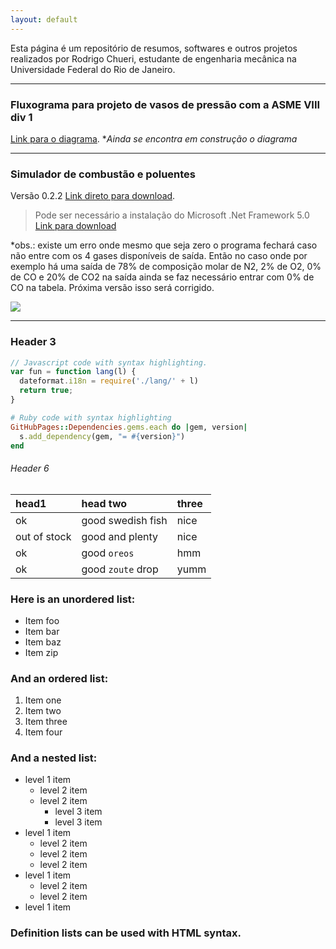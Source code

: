 ```yaml
---
layout: default
---
```




Esta página é um repositório de resumos, softwares e outros projetos realizados por Rodrigo Chueri, estudante de engenharia mecânica na Universidade Federal do Rio de Janeiro.

* * *


### Fluxograma para projeto de vasos de pressão com a ASME VIII div 1

[Link para o diagrama](./asme/diagrama.html). *_Ainda se encontra em construção o diagrama_

* * *

### Simulador de combustão e poluentes

Versão 0.2.2
[Link direto para download](https://276b9387-0c36-45a3-9bf9-f95e9c0b0546.filesusr.com/archives/261cc9_0096bb8b90ab4329b63177512d54540a.zip?dn=Thermal%20Calculator.zip). 
>Pode ser necessário a instalação do Microsoft .Net Framework 5.0 [Link para download](https://dotnet.microsoft.com/en-us/download/dotnet/thank-you/runtime-desktop-5.0.16-windows-x64-installer)


*obs.: existe um erro onde mesmo que seja zero o programa fechará caso não entre com os 4 gases disponíveis de saída. Então no caso onde por exemplo há uma saída de 78% de composição molar de N2, 2% de O2, 0% de CO e 20% de CO2 na saída ainda se faz necessário entrar com 0% de CO na tabela. Próxima versão isso será corrigido.

[![](./imagens/combustão1.png)](./imagens/combustão1.png)

* * *

### Header 3

```js
// Javascript code with syntax highlighting.
var fun = function lang(l) {
  dateformat.i18n = require('./lang/' + l)
  return true;
}
```

```ruby
# Ruby code with syntax highlighting
GitHubPages::Dependencies.gems.each do |gem, version|
  s.add_dependency(gem, "= #{version}")
end
```



###### Header 6

| head1        | head two          | three |
|:-------------|:------------------|:------|
| ok           | good swedish fish | nice  |
| out of stock | good and plenty   | nice  |
| ok           | good `oreos`      | hmm   |
| ok           | good `zoute` drop | yumm  |



### Here is an unordered list:

*   Item foo
*   Item bar
*   Item baz
*   Item zip

### And an ordered list:

1.  Item one
1.  Item two
1.  Item three
1.  Item four

### And a nested list:

- level 1 item
  - level 2 item
  - level 2 item
    - level 3 item
    - level 3 item
- level 1 item
  - level 2 item
  - level 2 item
  - level 2 item
- level 1 item
  - level 2 item
  - level 2 item
- level 1 item


### Definition lists can be used with HTML syntax.



